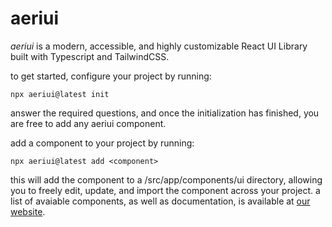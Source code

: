 # aeriui

_aeriui_ is a modern, accessible, and highly customizable React UI Library built with Typescript and TailwindCSS.

to get started, configure your project by running:
```
npx aeriui@latest init
```
answer the required questions, and once the initialization has finished, you are free to add any aeriui component. 

add a component to your project by running:
``` 
npx aeriui@latest add <component>
```
this will add the component to a /src/app/components/ui directory, allowing you to freely edit, update, and import the component across your project. 
a list of avaiable components, as well as documentation, is available at [our website](https://aeriui.vercel.app).